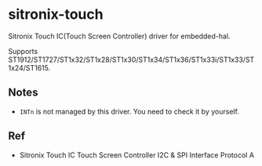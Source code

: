 # sitronix-touch

Sitronix Touch IC(Touch Screen Controller) driver for embedded-hal.

Supports ST1912/ST1727/ST1x32/ST1x28/ST1x30/ST1x34/ST1x36/ST1x33i/ST1x33/ST1x24/ST1615.

## Notes

- `INTn` is not managed by this driver. You need to check it by yourself.

## Ref

- Sitronix Touch IC Touch Screen Controller I2C & SPI Interface Protocol A

